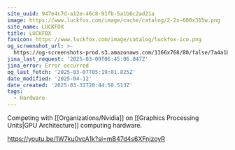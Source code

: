 ```yaml
---
site_uuid: 947e4c7d-a12e-46c8-91fb-5a1b6c2ad21a
image: https://www.luckfox.com/image/cache/catalog/2-2x-600x315w.png
site_name: LUCKFOX
title: LUCKFOX
favicon: https://www.luckfox.com/image/catalog/luckfox-ico.png
og_screenshot_url: >-
  https://og-screenshots-prod.s3.amazonaws.com/1366x768/80/false/7a4a1bdfcd877d9213df194ae078c1aa19b9ffb4c16defca20090d84d9bcd146.jpeg
jina_last_request: '2025-03-09T06:45:06.047Z'
jina_error: Error occurred
og_last_fetch: '2025-03-07T05:19:01.825Z'
date_modified: '2025-04-12'
date_created: '2025-03-31T20:44:50.513Z'
tags:
  - Hardware
---
```






































Competing with [[Organizations/Nvidia]] on [[Graphics Processing Units|GPU Architecture]] computing hardware.

https://youtu.be/1W7ku0vcA1k?si=mB47d4s6XFnjzoyR
